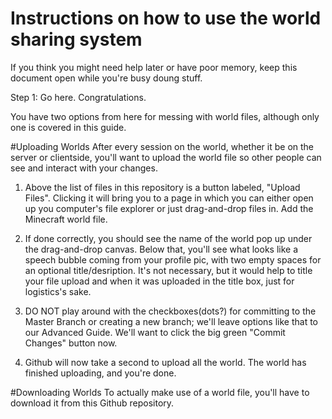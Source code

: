 # Instructions on how to use the world sharing system
If you think you might need help later or have poor memory, keep this document open while you're busy doung stuff.

Step 1: Go here. Congratulations.

You have two options from here for messing with world files, although only one is covered in this guide.


#Uploading Worlds
After every session on the world, whether it be on the server or clientside, you'll want to upload the world file so other people can see and interact with your changes.

1. Above the list of files in this repository is a button labeled, "Upload Files". Clicking it will bring you to a page in which you can either open up you computer's file explorer or just drag-and-drop files in. Add the Minecraft world file.

2. If done correctly, you should see the name of the world pop up under the drag-and-drop canvas. Below that, you'll see what looks like a speech bubble coming from your profile pic, with two empty spaces for an optional title/desription. It's not necessary, but it would help to title your file upload and when it was uploaded in the title box, just for logistics's sake. 

3. DO NOT play around with the checkboxes(dots?) for committing to the Master Branch or creating a new branch; we'll leave options like that to our Advanced Guide. We'll want to click the big green "Commit Changes" button now.

4. Github will now take a second to upload all the world. The world has finished uploading, and you're done.


#Downloading Worlds
To actually make use of a world file, you'll have to download it from this Github repository.
